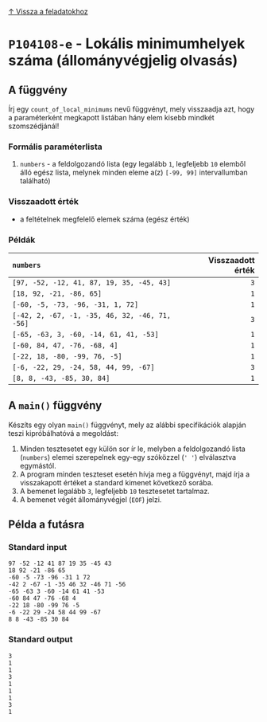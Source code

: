 
[↑ Vissza a feladatokhoz](./README.md)

# `P104108-e` - Lokális minimumhelyek száma (állományvégjelig olvasás)

## A függvény

Írj egy `count_of_local_minimums` nevű függvényt, mely visszaadja azt, hogy a paraméterként megkapott listában hány elem kisebb mindkét szomszédjánál!

### Formális paraméterlista

1. `numbers` - a feldolgozandó lista (egy legalább `1`, legfeljebb `10` elemből álló egész lista, melynek minden eleme a(z) `[-99, 99]` intervallumban található)

### Visszaadott érték

* a feltételnek megfelelő elemek száma (egész érték)

### Példák

| `numbers` | Visszaadott érték | 
| :--- | --: | 
| `[97, -52, -12, 41, 87, 19, 35, -45, 43]` | `3` | 
| `[18, 92, -21, -86, 65]` | `1` | 
| `[-60, -5, -73, -96, -31, 1, 72]` | `1` | 
| `[-42, 2, -67, -1, -35, 46, 32, -46, 71, -56]` | `3` | 
| `[-65, -63, 3, -60, -14, 61, 41, -53]` | `1` | 
| `[-60, 84, 47, -76, -68, 4]` | `1` | 
| `[-22, 18, -80, -99, 76, -5]` | `1` | 
| `[-6, -22, 29, -24, 58, 44, 99, -67]` | `3` | 
| `[8, 8, -43, -85, 30, 84]` | `1` | 

## A `main()` függvény

Készíts egy olyan `main()` függvényt, mely az alábbi specifikációk alapján teszi kipróbálhatóvá a megoldást:

1. Minden tesztesetet egy külön sor ír le, melyben a feldolgozandó lista (`numbers`) elemei szerepelnek egy-egy szóközzel (`' '`) elválasztva egymástól.
1. A program minden teszteset esetén hívja meg a függvényt, majd írja a visszakapott értéket a standard kimenet következő sorába.
1. A bemenet legalább `3`, legfeljebb `10` tesztesetet tartalmaz.
1. A bemenet végét állományvégjel (`EOF`) jelzi.

## Példa a futásra

### Standard input

```
97 -52 -12 41 87 19 35 -45 43
18 92 -21 -86 65
-60 -5 -73 -96 -31 1 72
-42 2 -67 -1 -35 46 32 -46 71 -56
-65 -63 3 -60 -14 61 41 -53
-60 84 47 -76 -68 4
-22 18 -80 -99 76 -5
-6 -22 29 -24 58 44 99 -67
8 8 -43 -85 30 84
```

### Standard output

```
3
1
1
3
1
1
1
3
1
```